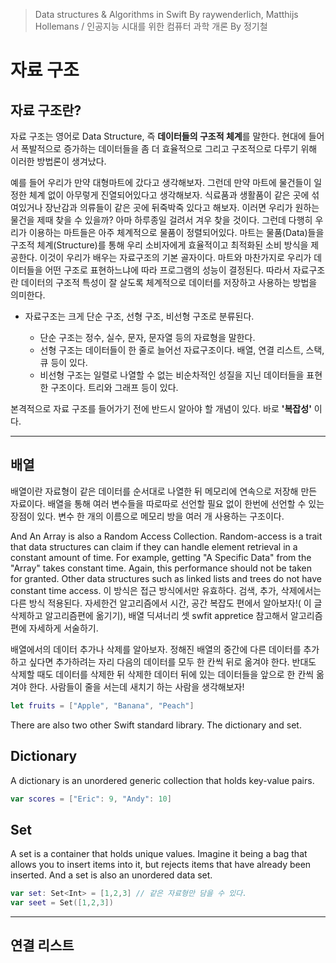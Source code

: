 > Data structures & Algorithms in Swift By raywenderlich, Matthijs Hollemans / 인공지능 시대를 위한 컴퓨터 과학 개론 By 정기철

# 자료 구조

## 자료 구조란?

자료 구조는 영어로 Data Structure, 즉 **데이터들의 구조적 체계**를 말한다. 현대에 들어서 폭발적으로 증가하는 데이터들을 좀 더 효율적으로 그리고 구조적으로 다루기 위해 이러한 방법론이 생겨났다.

예를 들어 우리가 만약 대형마트에 갔다고 생각해보자. 그런데 만약 마트에 물건들이 일정한 체계 없이 아무렇게 진열되어있다고 생각해보자. 식료품과 생활품이 같은 곳에 섞여있거나 장난감과 의류들이 같은 곳에 뒤죽박죽 있다고 해보자. 이러면 우리가 원하는 물건을 제때 찾을 수 있을까? 아마 하루종일 걸려서 겨우 찾을 것이다. 그런데 다행히 우리가 이용하는 마트들은 아주 체계적으로 물품이 정렬되어있다. 마트는 물품(Data)들을 구조적 체계(Structure)를 통해 우리 소비자에게 효율적이고 최적화된 소비 방식을 제공한다. 이것이 우리가 배우는 자료구조의 기본 골자이다. 마트와 마찬가지로 우리가 데이터들을 어떤 구조로 표현하느냐에 따라 프로그램의 성능이 결정된다. 따라서 자료구조란 데이터의 구조적 특성이 잘 살도록 체계적으로 데이터를 저장하고 사용하는 방법을 의미한다.

* 자료구조는 크게 단순 구조, 선형 구조, 비선형 구조로 분류된다.

  * 단순 구조는 정수, 실수, 문자, 문자열 등의 자료형을 말한다.
  * 선형 구조는 데이터들이 한 줄로 늘어선 자료구조이다. 배열, 연결 리스트, 스택, 큐 등이 있다.
  * 비선형 구조는 일렬로 나열할 수 없는 비순차적인 성질을 지닌 데이터들을 표현한 구조이다. 트리와 그래프 등이 있다.

본격적으로 자료 구조를 들어가기 전에 반드시 알아야 할 개념이 있다. 바로 **'복잡성'** 이다.

***

## 배열

배열이란 자료형이 같은 데이터를 순서대로 나열한 뒤 메모리에 연속으로 저장해 만든 자료이다. 배열을 통해 여러 변수들을 따로따로 선언할 필요 없이 한번에 선언할 수 있는 장점이 있다. 변수 한 개의 이름으로 메모리 방을 여러 개 사용하는 구조이다.

And An Array is also a Random Access Collection. Random-access is a trait that data structures can claim if they can handle element retrieval in a constant amount of time. For example, getting "A Specific Data" from the "Array" takes constant time. Again, this performance should not be taken for granted. Other data structures such as linked lists and trees do not have constant time access. 이 방식은 접근 방식에서만 유효하다. 검색, 추가, 삭제에서는 다른 방식 적용된다. 자세한건 알고리즘에서 시간, 공간 복잡도 편에서 알아보자!( 이 글 삭제하고 알고리즘편에 옮기기), 배열 딕셔너리 셋 swfit appretice 참고해서 알고리즘편에 자세하게 서술하기.

배열에서의 데이터 추가나 삭제를 알아보자. 정해진 배열의 중간에 다른 데이터를 추가하고 싶다면 추가하려는 자리 다음의 데이터를 모두 한 칸씩 뒤로 옮겨야 한다. 반대도 삭제할 때도 데이터를 삭제한 뒤 삭제한 데이터 뒤에 있는 데이터들을 앞으로 한 칸씩 옮겨야 한다. 사람들이 줄을 서는데 새치기 하는 사람을 생각해보자!

```swift
let fruits = ["Apple", "Banana", "Peach"]
```

There are also two other Swift standard library. The dictionary and set.

## Dictionary 

A dictionary is an unordered generic collection that holds key-value pairs. 

```swift
var scores = ["Eric": 9, "Andy": 10]
```

## Set

A set is a container that holds unique values. Imagine it being a bag that allows you to insert items into it, but rejects items that have already been inserted. And a set is also an unordered data set.

```swift
var set: Set<Int> = [1,2,3] // 같은 자료형만 담을 수 있다.
var seet = Set([1,2,3])
```

***

## 연결 리스트

